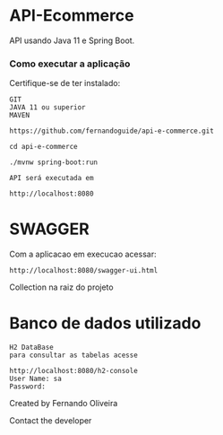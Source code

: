 # API-Ecommerce

API usando Java 11 e Spring Boot.
### Como executar a aplicação
Certifique-se de ter instalado:
```
GIT
JAVA 11 ou superior
MAVEN 
```

```
https://github.com/fernandoguide/api-e-commerce.git

cd api-e-commerce

./mvnw spring-boot:run

API será executada em 

http://localhost:8080
```

# SWAGGER 

Com a aplicacao em execucao acessar: 

```
http://localhost:8080/swagger-ui.html
```

Collection na raiz do projeto

# Banco de dados utilizado

```
H2 DataBase
para consultar as tabelas acesse 

http://localhost:8080/h2-console
User Name: sa
Password: 
```

Created by Fernando Oliveira

Contact the developer

